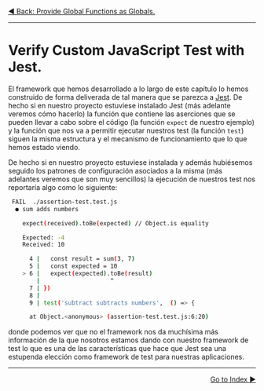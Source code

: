 <p align="left">
 <a href="01_06.md">◀ Back: Provide Global Functions as Globals.</a>
</p>

---

# Verify Custom JavaScript Test with Jest.

El framework que hemos desarrollado a lo largo de este capítulo lo hemos construido de forma deliverada de tal manera que se parezca a [Jest](https://jestjs.io/). De hecho si en nuestro proyecto estuviese instalado Jest (más adelante veremos cómo hacerlo) la función que contiene las aserciones que se pueden llevar a cabo sobre el código (la función `expect` de nuestro ejemplo) y la función que nos va a permitir ejecutar nuestros test (la función `test`) siguen la misma estructura y el mecanismo de funcionamiento que lo que hemos estado viendo.

De hecho si en nuestro proyecto estuviese instalada y además hubiésemos seguido los patrones de configuración asociados a la misma (más adelantes veremos que son muy sencillos) la ejecución de nuestros test nos reportaría algo como lo siguiente:

```bash
 FAIL  ./assertion-test.test.js
  ● sum adds numbers

    expect(received).toBe(expected) // Object.is equality

    Expected: -4
    Received: 10

      4 |   const result = sum(3, 7)
      5 |   const expected = 10
    > 6 |   expect(expected).toBe(result)
        |                    ^
      7 | })
      8 |
      9 | test('subtract subtracts numbers',  () => {

      at Object.<anonymous> (assertion-test.test.js:6:20)
```

donde podemos ver que no el framework nos da muchísima más información de la que nosotros estamos dando con nuestro framework de test lo que es una de las características que hace que Jest sea una estupenda elección como framework de test para nuestras aplicaciones.

---

<p align="right">
  <a href="https://github.com/DevJoseManuel/js-tutorials/tree/master/Testing/Testing%20JavaScript/00_00.md">Go to Index ▶</a>
</p>
